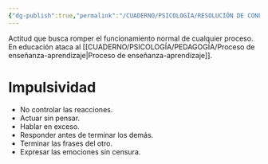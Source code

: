 ```yaml
---
{"dg-publish":true,"permalink":"/CUADERNO/PSICOLOGÍA/RESOLUCIÓN DE CONFLICTOS/Disruptividad/"}
---
```


Actitud que busca romper el funcionamiento normal de cualquier proceso. En educación ataca al [[CUADERNO/PSICOLOGÍA/PEDAGOGÍA/Proceso de enseñanza-aprendizaje\|Proceso de enseñanza-aprendizaje]].

# Impulsividad
- No controlar las reacciones.
- Actuar sin pensar.
- Hablar en exceso.
- Responder antes de terminar los demás.
- Terminar las frases del otro.
- Expresar las emociones sin censura.